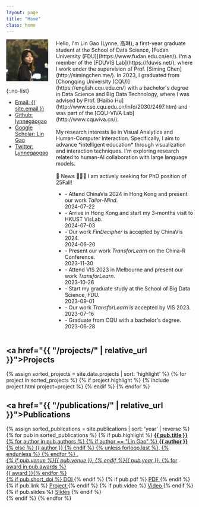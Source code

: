 ```yaml
---
layout: page
title: "Home"
class: home
---
```


<div class="columns" markdown="1">

<div class="me" markdown="1">
<picture>
  <source srcset='/images/lynnegao.jpg' type='image/jpeg' />
  <img
    src='/images/lynnegao.jpg'
    alt='Lin Gao'>
</picture>

{:.no-list}
* <a href="mailto:{{ site.email }}"><i class="fas fa-envelope"></i> Email: {{ site.email }}</a>
* <a href="https://github.com/lynnegaogao"><i class="fab fa-github" aria-hidden="true"></i> Github: lynnegaogao</a>
* <a href="https://scholar.google.com/citations?user=9VqrBe0AAAAJ"><i class="fas fa-fw fa-graduation-cap" aria-hidden="true"></i> Google Scholar: Lin Gao</a>
* <a href="https://twitter.com/Lynnegaogao"><i class="fab fa-twitter" aria-hidden="true"></i> Twitter: Lynnegaogao</a> 
</div>

<!--<div class="content" markdown="1">-->
<div class="intro" markdown="1">
Hello, I'm Lin Gao (Lynne, 高琳), a first-year graduate student at the School of Data Science, [Fudan University (FDU)](https://www.fudan.edu.cn/en/). I'm a member of the [FDUVIS Lab](https://fduvis.net/), where I work under the supervision of Prof. [Siming Chen](http://simingchen.me/). In 2023, I graduated from [Chongqing University (CQU)](https://english.cqu.edu.cn/) with a bachelor's degree in Data Science and Big Data Technology, where I was advised by Prof. [Haibo Hu](http://www.cse.cqu.edu.cn/info/2030/2497.htm) and was part of the [CQU-VIVA Lab](http://www.cquviva.cn/).
<br><br>
My research interests lie in Visual Analytics and Human-Computer Interaction. Specifically, I aim to advance *intelligent education* through visualization and interaction techniques. I'm exploring research related to human-AI collaboration with large language models.
<br><br>
📢 News    
<span class="bounce">🙋🏻‍♀️ I am actively seeking for PhD position of 25Fall!</span>
<div class="news" markdown="1">
<div class="news-content">
<ul>
<li>
    <div class="news-item">
      <div class="news-content">
        - Attend ChinaVis 2024 in Hong Kong and present our work <i>Tailor-Mind</i>.
      </div>
      <time class="news-date">2024-07-22</time>
    </div>
  </li>
  <li>
    <div class="news-item">
      <div class="news-content">
        - Arrive in Hong Kong and start my 3-months visit to HKUST VisLab.
      </div>
      <time class="news-date">2024-07-03</time>
    </div>
  </li>
  <li>
    <div class="news-item">
      <div class="news-content">
        - Our work <i>FinDecipher</i> is accepted by ChinaVis 2024.
      </div>
      <time class="news-date">2024-06-20</time>
    </div>
  </li>
   <li>
    <div class="news-item">
      <div class="news-content">
        - Present our work <i>TransforLearn</i> on the China-R Conference.
      </div>
      <time class="news-date">2023-11-30</time>
    </div>
  </li>
  <li>
    <div class="news-item">
      <div class="news-content">
      - Attend VIS 2023 in Melbourne and present our work <i>TransforLearn</i>.
      </div>
      <time class="news-date">2023-10-26</time>
    </div>
  </li>
  <li>
    <div class="news-item">
      <div class="news-content">
      - Start my graduate study at the School of Big Data Science, FDU.
      </div>
      <time class="news-date">2023-09-01</time>
    </div>
  </li>
  <li>
    <div class="news-item">
      <div class="news-content">
      - Our work <i>TransforLearn</i> is accepted by VIS 2023.
      </div>
      <time class="news-date">2023-07-16</time>
    </div>
  </li>
  <li>
    <div class="news-item">
      <div class="news-content">
      - Graduate from CQU with a bachelor's degree.
      </div>
      <time class="news-date">2023-06-28</time>
    </div>
  </li>
</ul>
</div>
</div>

</div>

<!--<div class="news" markdown="1">
## News

<ul>
  <li>
    <div class="news-item">
      <div class="news-content">
        Received the Best Paper Award at the XYZ Conference.
      </div>
      <time class="news-date">2024-07-01</time>
    </div>
  </li>
  <li>
    <div class="news-item">
      <div class="news-content">
        Presented at the ABC Workshop on Visual Analytics.
      </div>
      <time class="news-date">2024-06-15</time>
    </div>
  </li>
  <li>
    <div class="news-item">
      <div class="news-content">
        Started a new research project on intelligent education.
      </div>
      <time class="news-date">2024-05-20</time>
    </div>
  </li>
</ul>
</div>-->


<!--</div>-->


</div>


## <a href="{{ "/projects/" | relative_url }}">Projects</a>

<div class="featured-projects">
  {% assign sorted_projects = site.data.projects | sort: 'highlight' %}
  {% for project in sorted_projects %}
    {% if project.highlight %}
      {% include project.html project=project %}
    {% endif %}
  {% endfor %}
</div>

<!--<a href="{{ "/projects/" | relative_url }}" class="button">
  <i class="fas fa-chevron-circle-right"></i>
  Show More Projects
</a>-->

## <a href="{{ "/publications/" | relative_url }}">Publications</a>

<div class="featured-publications">
  {% assign sorted_publications = site.publications | sort: 'year' | reverse %}
  {% for pub in sorted_publications %}
    {% if pub.highlight %}
      <a href="{{ pub.pdf }}" class="publication">
        <strong>{{ pub.title }}</strong>
        <br>
        <span class="authors">
          {% for author in pub.authors %}
            {% if author == "Lin Gao" %}
              <strong style="text-decoration: underline;">{{ author }}</strong>
            {% else %}
            {{ author }}
          {% endif %}
          {% unless forloop.last %}, {% endunless %}
          {% endfor %}
        </span>.
        <br>
        <i>{% if pub.venue %}{{ pub.venue }}, {% endif %}{{ pub.year }}</i>.
        {% for award in pub.awards %}<br/><span class="award"><i class="fas fa-{% if award == "Best Paper Award" %}trophy{% else %}award{% endif %}" aria-hidden="true"></i> {{ award }}</span>{% endfor %}
        <div class="extra-links">
          {% if pub.short_doi %}
            <a href="http://doi.org/{{ pub.short_doi }}">
              <i class="fas fa-book" aria-hidden="true"></i> DOI
            </a>
          {% endif %}
          <!-- PDF 图标 -->
          {% if pub.pdf %}
            <a href="{{ pub.pdf }}" class="icon-link">
              <i class="far fa-file-pdf" aria-hidden="true"></i> PDF
            </a>
          {% endif %}
          <!-- 项目网站图标 -->
          {% if pub.link %}
            <a href="{{ pub.link }}" class="icon-link">
              <i class="fas fa-link" aria-hidden="true"></i> Project
            </a>
          {% endif %}
          <!-- 视频图标 -->
          {% if pub.video %}
            <a href="{{ pub.video }}" class="icon-link">
              <i class="fas fa-video" aria-hidden="true"></i> Video
            </a>
          {% endif %}
          {% if pub.slides %}
            <a href="{{ project.slides }}"><i class="fas fa-file-powerpoint" aria-hidden="true"></i> Slides</a>
          {% endif %}
        </div>
      </a>
    {% endif %}
  {% endfor %}
</div>

<!--<a href="{{ "/publications/" | relative_url }}" class="button">
  <i class="fas fa-chevron-circle-right"></i>
  Show All Publications
</a>-->


